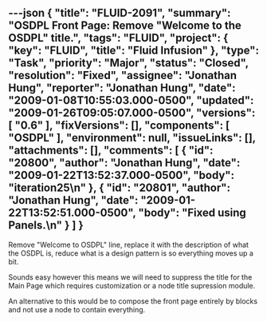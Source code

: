 ---json
{
  "title": "FLUID-2091",
  "summary": "OSDPL Front Page: Remove \"Welcome to the OSDPL\" title.",
  "tags": "FLUID",
  "project": {
    "key": "FLUID",
    "title": "Fluid Infusion"
  },
  "type": "Task",
  "priority": "Major",
  "status": "Closed",
  "resolution": "Fixed",
  "assignee": "Jonathan Hung",
  "reporter": "Jonathan Hung",
  "date": "2009-01-08T10:55:03.000-0500",
  "updated": "2009-01-26T09:05:07.000-0500",
  "versions": [
    "0.6"
  ],
  "fixVersions": [],
  "components": [
    "OSDPL"
  ],
  "environment": null,
  "issueLinks": [],
  "attachments": [],
  "comments": [
    {
      "id": "20800",
      "author": "Jonathan Hung",
      "date": "2009-01-22T13:52:37.000-0500",
      "body": "iteration25\n"
    },
    {
      "id": "20801",
      "author": "Jonathan Hung",
      "date": "2009-01-22T13:52:51.000-0500",
      "body": "Fixed using Panels.\n"
    }
  ]
}
---
Remove "Welcome to OSDPL" line, replace it with the description of what the OSDPL is, reduce what is a design pattern is so everything moves up a bit.&#x20;

Sounds easy however this means we will need to suppress the title for the Main Page which requires customization or a node title supression module.

An alternative to this would be to compose the front page entirely by blocks and not use a node to contain everything.

        